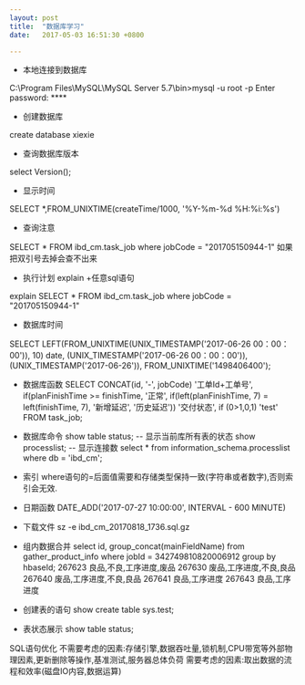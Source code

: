 ```yaml
---
layout: post
title:  "数据库学习"
date:   2017-05-03 16:51:30 +0800

---
```

* 本地连接到数据库

C:\Program Files\MySQL\MySQL Server 5.7\bin>mysql -u root -p
Enter password: **** <br>

* 创建数据库

create database xiexie

* 查询数据库版本

select Version();

* 显示时间

SELECT *,FROM_UNIXTIME(createTime/1000, '%Y-%m-%d %H:%i:%s') 

* 查询注意

SELECT * FROM ibd_cm.task_job where jobCode = "201705150944-1" 如果把双引号去掉会查不出来

* 执行计划 explain +任意sql语句

explain SELECT * FROM ibd_cm.task_job where jobCode = "201705150944-1"
<br>

* 数据库时间

SELECT
    LEFT(FROM_UNIXTIME(UNIX_TIMESTAMP('2017-06-26 00：00：00')),
        10) date,
    (UNIX_TIMESTAMP('2017-06-26 00：00：00')),
    (UNIX_TIMESTAMP('2017-06-26')),
    FROM_UNIXTIME('1498406400');

* 数据库函数
SELECT
    CONCAT(id, '-', jobCode) '工单Id+工单号',
    if(planFinishTime >= finishTime, '正常', if(left(planFinishTime, 7) = left(finishTime, 7), '新增延迟', '历史延迟'))    '交付状态',
    if (0>1,0,1) 'test'
FROM
    task_job;

* 数据库命令
    show table status;  -- 显示当前库所有表的状态
    show processlist;   -- 显示连接数
    select * from information_schema.processlist  where db = 'ibd_cm';

* 索引
where语句的=后面值需要和存储类型保持一致(字符串或者数字),否则索引会无效.

* 日期函数
DATE_ADD('2017-07-27 10:00:00', INTERVAL - 600 MINUTE)

* 下载文件
sz -e ibd_cm_20170818_1736.sql.gz

* 组内数据合并
select id, group_concat(mainFieldName) from gather_product_info where jobId = 342749810820006912 group by hbaseId;
267623	良品,不良,工序进度,废品
267630	废品,工序进度,不良,良品
267640	废品,工序进度,不良,良品
267641	良品,工序进度
267643	良品,工序进度

* 创建表的语句
show create table sys.test;

 * 表状态展示
show table status;

SQL语句优化
不需要考虑的因素:存储引擎,数据吞吐量,锁机制,CPU带宽等外部物理因素,更新删除等操作,基准测试,服务器总体负荷
需要考虑的因素:取出数据的流程和效率(磁盘IO内容,数据运算)










